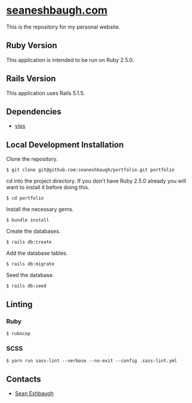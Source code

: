 # [seaneshbaugh.com](http://seaneshbaugh.com/)

This is the repository for my personal website.

## Ruby Version

This application is intended to be run on Ruby 2.5.0.

## Rails Version

This application uses Rails 5.1.5.

## Dependencies

* [vips](https://jcupitt.github.io/libvips/)

## Local Development Installation

Clone the repository.

    $ git clone git@github.com:seaneshbaugh/portfolio.git portfolio

cd into the project directory. If you don't have Ruby 2.5.0 already you will want to install it before doing this.

    $ cd portfolio

Install the necessary gems.

    $ bundle install

Create the databases.

    $ rails db:create

Add the database tables.

    $ rails db:migrate

Seed the database.

    $ rails db:seed

## Linting

### Ruby

    $ rubocop

### SCSS

    $ yarn run sass-lint --verbose --no-exit --config .sass-lint.yml

## Contacts

* [Sean Eshbaugh](mailto:seaneshbaugh@gmail.com)

